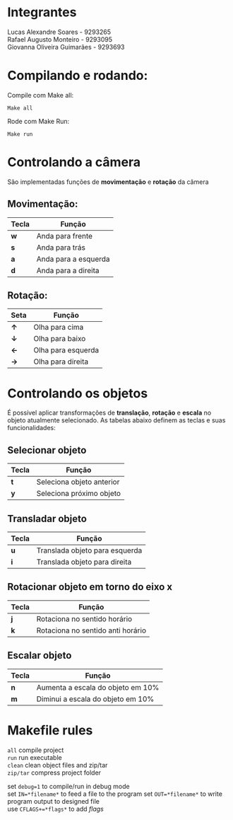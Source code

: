 # Integrantes
Lucas Alexandre Soares		-	9293265  
Rafael Augusto Monteiro		-	9293095  
Giovanna Oliveira Guimarães	-	9293693  

# Compilando e rodando:

Compile com Make all:

```Make all```

Rode com Make Run:

```Make run```

# Controlando a câmera

São implementadas funções de __movimentação__ e __rotação__ da câmera

## Movimentação:

|Tecla|Função|
|-----|------|
|__w__|Anda para frente
|__s__|Anda para trás
|__a__|Anda para a esquerda
|__d__|Anda para a direita

## Rotação:

|Seta|Função
|-----|------|
|__↑__|Olha para cima|
|__↓__|Olha para baixo|
|__←__|Olha para esquerda|
|__→__|Olha para direita|

# Controlando os objetos

É possível aplicar transformações de __translação__, __rotação__ e __escala__ no objeto atualmente selecionado. As tabelas abaixo definem as teclas e suas funcionalidades:

## Selecionar objeto
Tecla|Função
-----|------|
__t__|Seleciona objeto anterior|
__y__|Seleciona próximo objeto|

## Transladar objeto
|Tecla|Função
|-----|------|
|__u__|Translada objeto para esquerda|
|__i__|Translada objeto para direita|

## Rotacionar objeto em torno do eixo x
|Tecla|Função|
|-----|------|
|__j__|Rotaciona no sentido horário|
|__k__|Rotaciona no sentido anti horário|

## Escalar objeto
|Tecla|Função|
|-----|------|
|__n__|Aumenta a escala do objeto em 10%|
|__m__|Diminui a escala do objeto em 10%|


# Makefile rules

`all` compile project  
`run` run executable  
`clean` clean object files and zip/tar  
`zip/tar` compress project folder  

set `debug=1` to compile/run in debug mode   
set `IN=*filename*` to feed a file to the program 
set `OUT=*filename*` to write program output to designed file  
use `CFLAGS+=*flags*` to add *flags*
